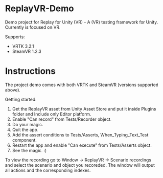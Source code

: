 # ReplayVR-Demo
Demo project for Replay for Unity (VR) - A (VR) testing framework for Unity. Currently is focused on VR.

Supports:
- VRTK 3.2.1
- SteamVR 1.2.3

# Instructions
The project demo comes with both VRTK and SteamVR (versions supported above).

Getting started:
1. Get the ReplayVR asset from Unity Asset Store and put it inside Plugins folder and Include only Editor platform.
2. Enable "Can record" from Tests/Recorder object.
3. Do your magic.
4. Quit the app.
5. Add the assert conditions to Tests/Asserts, When_Typing_Text_Test component.
6. Restart the app and enable "Can execute" from Tests/Asserts object.
7. See the magic. :)

To view the recording go to Window -> ReplayVR -> Scenario recordings and select the scenario and object you recoreded. The window will output all actions and the corresponding indexes.
